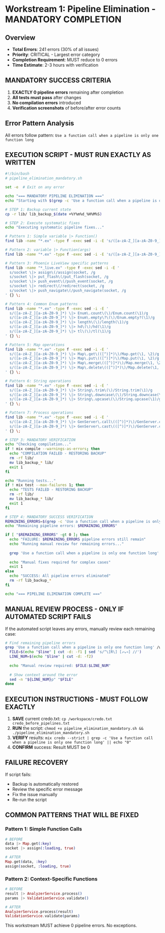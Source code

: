 # Workstream 1: Pipeline Elimination - MANDATORY COMPLETION

## Overview
- **Total Errors**: 241 errors (30% of all issues)
- **Priority**: CRITICAL - Largest error category
- **Completion Requirement**: MUST reduce to 0 errors
- **Time Estimate**: 2-3 hours with verification

## MANDATORY SUCCESS CRITERIA
1. **EXACTLY 0 pipeline errors** remaining after completion
2. **All tests must pass** after changes
3. **No compilation errors** introduced
4. **Verification screenshots** of before/after error counts

## Error Pattern Analysis
All errors follow pattern: `Use a function call when a pipeline is only one function long`

## EXECUTION SCRIPT - MUST RUN EXACTLY AS WRITTEN

```bash
#!/bin/bash
# pipeline_elimination_mandatory.sh

set -e  # Exit on any error

echo "=== MANDATORY PIPELINE ELIMINATION ==="
echo "Starting with $(grep -c 'Use a function call when a pipeline is only one function long' /workspace/credo.txt) pipeline errors"

# STEP 1: Backup current state
cp -r lib/ lib_backup_$(date +%Y%m%d_%H%M%S)

# STEP 2: Execute systematic fixes
echo "Executing systematic pipeline fixes..."

# Pattern 1: Simple variable |> Function()
find lib -name "*.ex" -type f -exec sed -i -E 's/([a-zA-Z_][a-zA-Z0-9_]*) \|> ([A-Z][a-zA-Z0-9\.]*\.[a-z][a-zA-Z0-9_]*)\(\)/\2(\1)/g' {} \;

# Pattern 2: variable |> Function(args)
find lib -name "*.ex" -type f -exec sed -i -E 's/([a-zA-Z_][a-zA-Z0-9_]*) \|> ([A-Z][a-zA-Z0-9\.]*\.[a-z][a-zA-Z0-9_]*)\(([^)]*)\)/\2(\1, \3)/g' {} \;

# Pattern 3: Phoenix LiveView specific patterns
find lib -name "*_live.ex" -type f -exec sed -i -E '
  s/socket \|> assign\(/assign(socket, /g
  s/socket \|> put_flash\(/put_flash(socket, /g
  s/socket \|> push_event\(/push_event(socket, /g
  s/socket \|> redirect\(/redirect(socket, /g
  s/socket \|> push_navigate\(/push_navigate(socket, /g
' {} \;

# Pattern 4: Common Enum patterns
find lib -name "*.ex" -type f -exec sed -i -E '
  s/([a-zA-Z_][a-zA-Z0-9_]*) \|> Enum\.count\(\)/Enum.count(\1)/g
  s/([a-zA-Z_][a-zA-Z0-9_]*) \|> Enum\.empty\?\(\)/Enum.empty?(\1)/g
  s/([a-zA-Z_][a-zA-Z0-9_]*) \|> length\(\)/length(\1)/g
  s/([a-zA-Z_][a-zA-Z0-9_]*) \|> hd\(\)/hd(\1)/g
  s/([a-zA-Z_][a-zA-Z0-9_]*) \|> tl\(\)/tl(\1)/g
' {} \;

# Pattern 5: Map operations
find lib -name "*.ex" -type f -exec sed -i -E '
  s/([a-zA-Z_][a-zA-Z0-9_]*) \|> Map\.get\(([^)]*)\)/Map.get(\1, \2)/g
  s/([a-zA-Z_][a-zA-Z0-9_]*) \|> Map\.put\(([^)]*)\)/Map.put(\1, \2)/g
  s/([a-zA-Z_][a-zA-Z0-9_]*) \|> Map\.merge\(([^)]*)\)/Map.merge(\1, \2)/g
  s/([a-zA-Z_][a-zA-Z0-9_]*) \|> Map\.delete\(([^)]*)\)/Map.delete(\1, \2)/g
' {} \;

# Pattern 6: String operations
find lib -name "*.ex" -type f -exec sed -i -E '
  s/([a-zA-Z_][a-zA-Z0-9_]*) \|> String\.trim\(\)/String.trim(\1)/g
  s/([a-zA-Z_][a-zA-Z0-9_]*) \|> String\.downcase\(\)/String.downcase(\1)/g
  s/([a-zA-Z_][a-zA-Z0-9_]*) \|> String\.upcase\(\)/String.upcase(\1)/g
' {} \;

# Pattern 7: Process operations
find lib -name "*.ex" -type f -exec sed -i -E '
  s/([a-zA-Z_][a-zA-Z0-9_]*) \|> GenServer\.call\(([^)]*)\)/GenServer.call(\1, \2)/g
  s/([a-zA-Z_][a-zA-Z0-9_]*) \|> GenServer\.cast\(([^)]*)\)/GenServer.cast(\1, \2)/g
' {} \;

# STEP 3: MANDATORY VERIFICATION
echo "Checking compilation..."
if ! mix compile --warnings-as-errors; then
  echo "COMPILATION FAILED - RESTORING BACKUP"
  rm -rf lib/
  mv lib_backup_* lib/
  exit 1
fi

echo "Running tests..."
if ! mix test --max-failures 1; then
  echo "TESTS FAILED - RESTORING BACKUP"
  rm -rf lib/
  mv lib_backup_* lib/
  exit 1
fi

# STEP 4: MANDATORY SUCCESS VERIFICATION
REMAINING_ERRORS=$(grep -c 'Use a function call when a pipeline is only one function long' /workspace/credo.txt 2>/dev/null || echo "0")
echo "Remaining pipeline errors: $REMAINING_ERRORS"

if [ "$REMAINING_ERRORS" -gt 0 ]; then
  echo "FAILURE: $REMAINING_ERRORS pipeline errors still remain"
  echo "Running manual review for remaining errors..."
  
  grep 'Use a function call when a pipeline is only one function long' /workspace/credo.txt | head -10
  
  echo "Manual fixes required for complex cases"
  exit 1
else
  echo "SUCCESS: All pipeline errors eliminated"
  rm -rf lib_backup_*
fi

echo "=== PIPELINE ELIMINATION COMPLETE ==="
```

## MANUAL REVIEW PROCESS - ONLY IF AUTOMATED SCRIPT FAILS

If the automated script leaves any errors, manually review each remaining case:

```bash
# Find remaining pipeline errors
grep 'Use a function call when a pipeline is only one function long' /workspace/credo.txt | while read line; do
  FILE=$(echo "$line" | cut -d: -f1 | sed 's/^\[R\] [↗↘→] //')
  LINE_NUM=$(echo "$line" | cut -d: -f2)
  
  echo "Manual review required: $FILE:$LINE_NUM"
  
  # Show context around the error
  sed -n "${LINE_NUM}p" "$FILE"
done
```

## EXECUTION INSTRUCTIONS - MUST FOLLOW EXACTLY

1. **SAVE** current credo.txt: `cp /workspace/credo.txt credo_before_pipelines.txt`
2. **RUN** the script: `chmod +x pipeline_elimination_mandatory.sh && ./pipeline_elimination_mandatory.sh`
3. **VERIFY** results: `mix credo --strict | grep -c 'Use a function call when a pipeline is only one function long' || echo "0"`
4. **CONFIRM** success: Result MUST be 0

## FAILURE RECOVERY

If script fails:
- Backup is automatically restored
- Review the specific error message
- Fix the issue manually
- Re-run the script

## COMMON PATTERNS THAT WILL BE FIXED

### Pattern 1: Simple Function Calls
```elixir
# BEFORE
data |> Map.get(:key)
socket |> assign(:loading, true)

# AFTER
Map.get(data, :key)
assign(socket, :loading, true)
```

### Pattern 2: Context-Specific Functions
```elixir
# BEFORE
result |> AnalyzerService.process()
params |> ValidationService.validate()

# AFTER
AnalyzerService.process(result)
ValidationService.validate(params)
```

This workstream MUST achieve 0 pipeline errors. No exceptions.